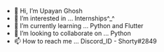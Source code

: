 - 👋 Hi, I’m  Upayan Ghosh
- 👀 I’m interested in ... Internships^_^
- 🌱 I’m currently learning ... Python and Flutter
- 💞️ I’m looking to collaborate on ... Python
- 📫 How to reach me ... Discord_ID - Shorty#2849

